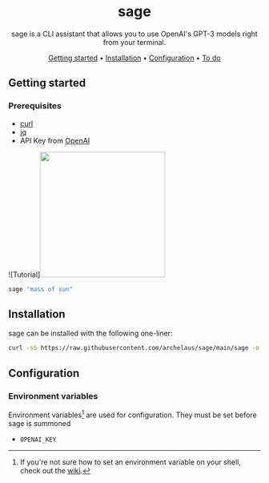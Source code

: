 <!-- markdownlint-configure-file {
  "MD013": {
    "code_blocks": false,
    "tables": false
  },
  "MD033": false,
  "MD041": false
} -->

<div align="center">

# sage

sage is a CLI assistant that allows you to use OpenAI's GPT-3 models right from your terminal.

[Getting started](#getting-started) •
[Installation](#installation) •
[Configuration](#configuration) •
[To do](#configuration)

</div>

## Getting started

### Prerequisites

* [curl](https://www.curl.se)
* [jq](https://stedolan.github.io/jq/)
* API Key from [OpenAI](https://beta.openai.com/account/api-keys)

![Tutorial]<img src=tutorial.gif width="250" height="250"/>

```sh
sage "mass of sun"
```

## Installation

sage can be installed with the following one-liner:

```sh
curl -sS https://raw.githubusercontent.com/archelaus/sage/main/sage -o /usr/local/bin/sage
```
   
## Configuration

### Environment variables

Environment variables[^1] are used for configuration. They must be set before
sage is summoned

- `OPENAI_KEY`

[^1]: If you're not sure how to set an environment variable on your shell, check
out the [wiki](https://github.com/archelaus/sage/wiki/Setting-environment-variables-in-Linux).
